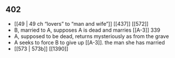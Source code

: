 ## 402
- [[49 | 49 ch “lovers” to “man and wife”]] [[437]] [[572]] 
- B, married to A, supposes A is dead and marries [[A-3]] 339
- A, supposed to be dead, returns mysteriously as from the grave
- A seeks to force B to give up [[A-3]]. the man she has married
- [[573 | 573b]] [[1390]] 

